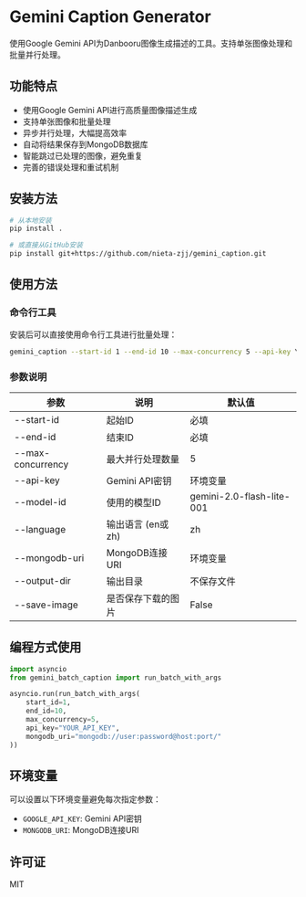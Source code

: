 # Gemini Caption Generator

使用Google Gemini API为Danbooru图像生成描述的工具。支持单张图像处理和批量并行处理。

## 功能特点

- 使用Google Gemini API进行高质量图像描述生成
- 支持单张图像和批量处理
- 异步并行处理，大幅提高效率
- 自动将结果保存到MongoDB数据库
- 智能跳过已处理的图像，避免重复
- 完善的错误处理和重试机制

## 安装方法

```bash
# 从本地安装
pip install .

# 或直接从GitHub安装
pip install git+https://github.com/nieta-zjj/gemini_caption.git
```

## 使用方法

### 命令行工具

安装后可以直接使用命令行工具进行批量处理：

```bash
gemini_caption --start-id 1 --end-id 10 --max-concurrency 5 --api-key YOUR_API_KEY --mongodb-uri "mongodb://user:password@host:port/"
```

### 参数说明

| 参数 | 说明 | 默认值 |
|------|------|--------|
| --start-id | 起始ID | 必填 |
| --end-id | 结束ID | 必填 |
| --max-concurrency | 最大并行处理数量 | 5 |
| --api-key | Gemini API密钥 | 环境变量 |
| --model-id | 使用的模型ID | gemini-2.0-flash-lite-001 |
| --language | 输出语言 (en或zh) | zh |
| --mongodb-uri | MongoDB连接URI | 环境变量 |
| --output-dir | 输出目录 | 不保存文件 |
| --save-image | 是否保存下载的图片 | False |

## 编程方式使用

```python
import asyncio
from gemini_batch_caption import run_batch_with_args

asyncio.run(run_batch_with_args(
    start_id=1,
    end_id=10,
    max_concurrency=5,
    api_key="YOUR_API_KEY",
    mongodb_uri="mongodb://user:password@host:port/"
))
```

## 环境变量

可以设置以下环境变量避免每次指定参数：

- `GOOGLE_API_KEY`: Gemini API密钥
- `MONGODB_URI`: MongoDB连接URI

## 许可证

MIT
